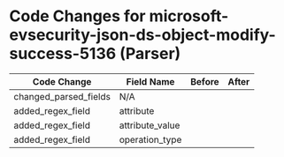 # Code Changes for microsoft-evsecurity-json-ds-object-modify-success-5136 (Parser)

| Code Change | Field Name | Before | After |
|-------------|------------|--------|-------|
| changed_parsed_fields | N/A |  |  |
| added_regex_field | attribute |  |  |
| added_regex_field | attribute_value |  |  |
| added_regex_field | operation_type |  |  |
